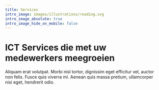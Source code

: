 ```yaml
---
title: Services
intro_image: images/illustrations/reading.svg
intro_image_absolute: true
intro_image_hide_on_mobile: false
---
```

# ICT Services die met uw medewerkers meegroeien

Aliquam erat volutpat. Morbi nisl tortor, dignissim eget efficitur vel, auctor non felis. Fusce quis viverra mi. Aenean quis massa pretium, ullamcorper nisi eget, hendrerit odio.
